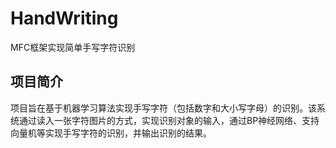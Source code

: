 # HandWriting
MFC框架实现简单手写字符识别

## 项目简介
项目旨在基于机器学习算法实现手写字符（包括数字和大小写字母）的识别。该系统通过读入一张字符图片的方式，实现识别对象的输入，通过BP神经网络、支持向量机等实现手写字符的识别，并输出识别的结果。
